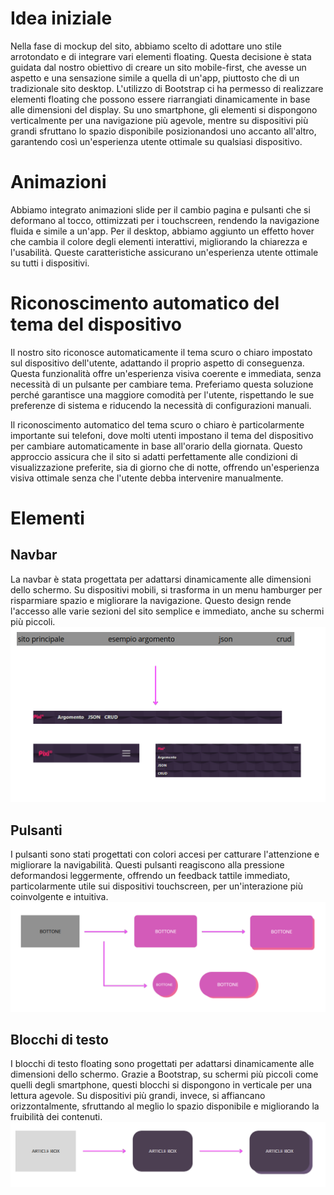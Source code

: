 # Idea iniziale
Nella fase di mockup del sito, abbiamo scelto di adottare uno stile arrotondato e di integrare vari elementi floating. Questa decisione è stata guidata dal nostro obiettivo di creare un sito mobile-first, che avesse un aspetto e una sensazione simile a quella di un'app, piuttosto che di un tradizionale sito desktop. L'utilizzo di Bootstrap ci ha permesso di realizzare elementi floating che possono essere riarrangiati dinamicamente in base alle dimensioni del display. Su uno smartphone, gli elementi si dispongono verticalmente per una navigazione più agevole, mentre su dispositivi più grandi sfruttano lo spazio disponibile posizionandosi uno accanto all'altro, garantendo così un'esperienza utente ottimale su qualsiasi dispositivo.

# Animazioni
Abbiamo integrato animazioni slide per il cambio pagina e pulsanti che si deformano al tocco, ottimizzati per i touchscreen, rendendo la navigazione fluida e simile a un'app. Per il desktop, abbiamo aggiunto un effetto hover che cambia il colore degli elementi interattivi, migliorando la chiarezza e l'usabilità. Queste caratteristiche assicurano un'esperienza utente ottimale su tutti i dispositivi.

# Riconoscimento automatico del tema del dispositivo
Il nostro sito riconosce automaticamente il tema scuro o chiaro impostato sul dispositivo dell'utente, adattando il proprio aspetto di conseguenza. Questa funzionalità offre un'esperienza visiva coerente e immediata, senza necessità di un pulsante per cambiare tema. Preferiamo questa soluzione perché garantisce una maggiore comodità per l'utente, rispettando le sue preferenze di sistema e riducendo la necessità di configurazioni manuali.

Il riconoscimento automatico del tema scuro o chiaro è particolarmente importante sui telefoni, dove molti utenti impostano il tema del dispositivo per cambiare automaticamente in base all'orario della giornata. Questo approccio assicura che il sito si adatti perfettamente alle condizioni di visualizzazione preferite, sia di giorno che di notte, offrendo un'esperienza visiva ottimale senza che l'utente debba intervenire manualmente.

# Elementi
## Navbar
La navbar è stata progettata per adattarsi dinamicamente alle dimensioni dello schermo. Su dispositivi mobili, si trasforma in un menu hamburger per risparmiare spazio e migliorare la navigazione. Questo design rende l'accesso alle varie sezioni del sito semplice e immediato, anche su schermi più piccoli.
![image](media/mock1.png)

## Pulsanti
I pulsanti sono stati progettati con colori accesi per catturare l'attenzione e migliorare la navigabilità. Questi pulsanti reagiscono alla pressione deformandosi leggermente, offrendo un feedback tattile immediato, particolarmente utile sui dispositivi touchscreen, per un'interazione più coinvolgente e intuitiva.
![image](media/mock2.png)

## Blocchi di testo
I blocchi di testo floating sono progettati per adattarsi dinamicamente alle dimensioni dello schermo. Grazie a Bootstrap, su schermi più piccoli come quelli degli smartphone, questi blocchi si dispongono in verticale per una lettura agevole. Su dispositivi più grandi, invece, si affiancano orizzontalmente, sfruttando al meglio lo spazio disponibile e migliorando la fruibilità dei contenuti.
![image](media/mock3.png)